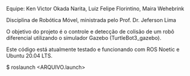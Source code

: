 Equipe: Ken Victor Okada Narita, Luiz Felipe Florintino, Maira Wehebrink

Disciplina de Robótica Móvel, ministrada pelo Prof. Dr. Jeferson Lima



O objetivo do projeto é o controle e detecção de colisão de um robô diferencial utilizando o simulador Gazebo (TurtleBot3_gazebo).

Este código está atualmente testado e funcionando com ROS Noetic e Ubuntu 20.04 LTS.

$ roslaunch <PCK> <ARQUIVO.launch>
